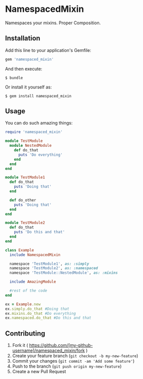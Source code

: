 # NamespacedMixin

Namespaces your mixins. Proper Composition.

## Installation

Add this line to your application's Gemfile:

```ruby
gem 'namespaced_mixin'
```

And then execute:

    $ bundle

Or install it yourself as:

    $ gem install namespaced_mixin

## Usage
You can do such amazing things:

```ruby
require 'namespaced_mixin'

module TestModule
  module NestedModule
    def do_that
      puts 'Do everything'
    end
  end
end

module TestModule1
  def do_that
    puts 'Doing that'
  end

  def do_other
    puts 'Doing that'
  end
end

module TestModule2
  def do_that
    puts 'Do this and that'
  end
end

class Example
  include NamespacedMixin

  namespace 'TestModule1', as: :simply
  namespace 'TestModule2', as: :namespaced
  namespace 'TestModule::NestedModule', as: :mixins

  include AmazingModule

  #rest of the code
end

ex = Example.new
ex.simply.do_that #Doing that
ex.mixins.do_that #Do everything
ex.namespaced.do_that #Do this and that

```

## Contributing

1. Fork it ( https://github.com/[my-github-username]/namespaced_mixin/fork )
2. Create your feature branch (`git checkout -b my-new-feature`)
3. Commit your changes (`git commit -am 'Add some feature'`)
4. Push to the branch (`git push origin my-new-feature`)
5. Create a new Pull Request
